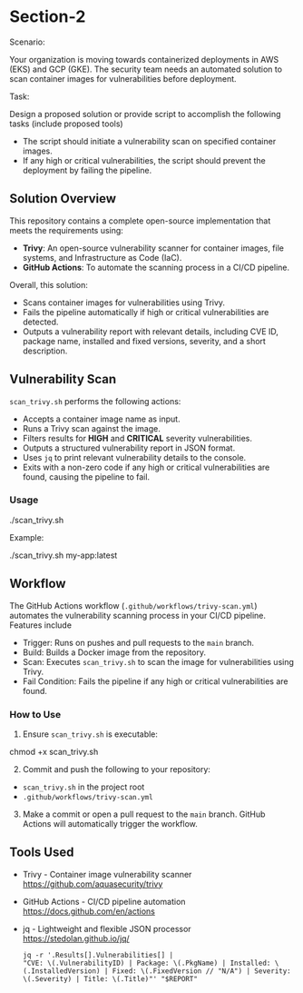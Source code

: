 # Section-2

Scenario:

Your organization is moving towards containerized deployments in AWS (EKS) and GCP
(GKE). The security team needs an automated solution to scan container images for
vulnerabilities before deployment.

Task:

Design a proposed solution or provide script to accomplish the following tasks (include
proposed tools)
* The script should initiate a vulnerability scan on specified container images.
* If any high or critical vulnerabilities, the script should prevent the deployment by
failing the pipeline.

## Solution Overview

This repository contains a complete open-source implementation that meets the requirements using:

- **Trivy**: An open-source vulnerability scanner for container images, file systems, and Infrastructure as Code (IaC).
- **GitHub Actions**: To automate the scanning process in a CI/CD pipeline.

Overall, this solution:

- Scans container images for vulnerabilities using Trivy.
- Fails the pipeline automatically if high or critical vulnerabilities are detected.
- Outputs a vulnerability report with relevant details, including CVE ID, package name, installed and fixed versions, severity, and a short description.

## Vulnerability Scan

`scan_trivy.sh` performs the following actions:

- Accepts a container image name as input.
- Runs a Trivy scan against the image.
- Filters results for **HIGH** and **CRITICAL** severity vulnerabilities.
- Outputs a structured vulnerability report in JSON format.
- Uses `jq` to print relevant vulnerability details to the console.
- Exits with a non-zero code if any high or critical vulnerabilities are found, causing the pipeline to fail.

### Usage

./scan_trivy.sh <your-container-image>

Example:

./scan_trivy.sh my-app:latest

## Workflow

The GitHub Actions workflow (`.github/workflows/trivy-scan.yml`) automates the vulnerability scanning process in your CI/CD pipeline. Features include

- Trigger: Runs on pushes and pull requests to the `main` branch.
- Build: Builds a Docker image from the repository.
- Scan: Executes `scan_trivy.sh` to scan the image for vulnerabilities using Trivy.
- Fail Condition: Fails the pipeline if any high or critical vulnerabilities are found.

### How to Use

1. Ensure `scan_trivy.sh` is executable:

chmod +x scan_trivy.sh

2. Commit and push the following to your repository:
- `scan_trivy.sh` in the project root
- `.github/workflows/trivy-scan.yml`

3. Make a commit or open a pull request to the `main` branch. GitHub Actions will automatically trigger the workflow.

## Tools Used

- Trivy - Container image vulnerability scanner  
  https://github.com/aquasecurity/trivy

- GitHub Actions - CI/CD pipeline automation  
  https://docs.github.com/en/actions

- jq - Lightweight and flexible JSON processor  
  https://stedolan.github.io/jq/

      jq -r '.Results[].Vulnerabilities[] | 
      "CVE: \(.VulnerabilityID) | Package: \(.PkgName) | Installed: \(.InstalledVersion) | Fixed: \(.FixedVersion // "N/A") | Severity: \(.Severity) | Title: \(.Title)"' "$REPORT"
